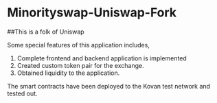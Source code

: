 # Minorityswap-Uniswap-Fork

##This is a folk of Uniswap

Some special features of this application includes,

1. Complete frontend and backend application is implemented
2. Created custom token pair for the exchange.
3. Obtained liquidity to the application.


The smart contracts have been deployed to the Kovan test network and tested out.
